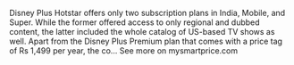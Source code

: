 Disney Plus Hotstar offers only two subscription plans in India, Mobile, and Super. While the former offered access to only regional and dubbed content, the latter included the whole catalog of US-based TV shows as well. Apart from the Disney Plus Premium plan that comes with a price tag of Rs 1,499 per year, the co…
See more on mysmartprice.com
